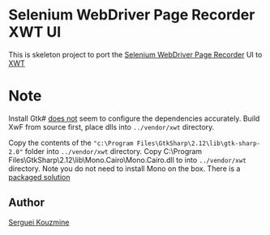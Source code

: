 Selenium WebDriver Page Recorder XWT UI
=======================================
This is skeleton project to port the [Selenium WebDriver Page Recorder](https://github.com/sergueik/swd-recorder) UI 
to [XWT](https://github.com/mono/xwt)


Note 
====
Install  Gtk# [does not](http://stackoverflow.com/questions/16417342/mono-gtk-hello-world-deploy-to-windows) seem to configure the dependencies accurately. 
Build XwF from source first, place dlls into `../vendor/xwt` directory.

Copy the contents of the `"c:\Program Files\GtkSharp\2.12\lib\gtk-sharp-2.0"` folder into `../vendor/xwt` directory. 
Copy C:\Program Files\GtkSharp\2.12\lib\Mono.Cairo\Mono.Cairo.dll to into `../vendor/xwt` directory. 
Note you do not need to install Mono on the box.
There is a [packaged solution](https://github.com/mono/xwt/issues/444)



Author
------
[Serguei Kouzmine](kouzmine_serguei@yahoo.com)